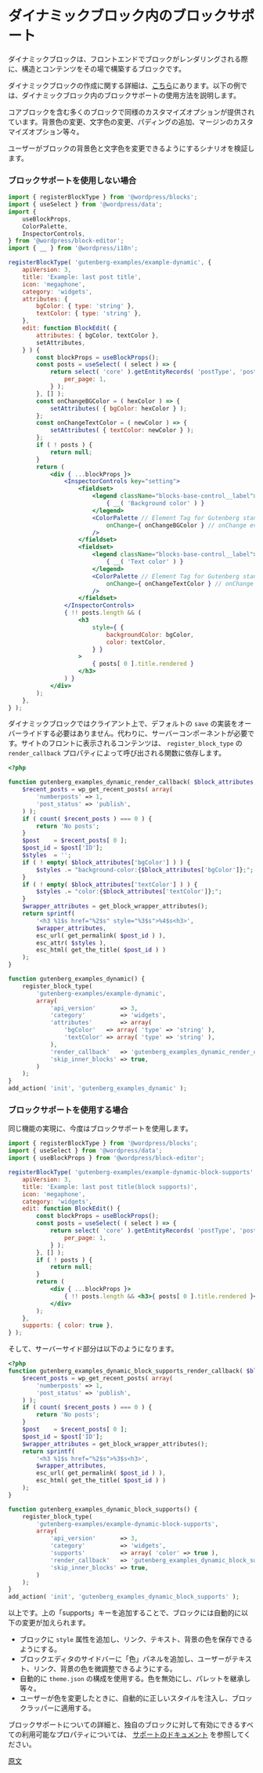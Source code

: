<!--
# Block Supports in dynamic blocks
-->
# ダイナミックブロック内のブロックサポート

<!--
Dynamic blocks are blocks that build their structure and content on the fly when the block is rendered on the front end.
-->
ダイナミックブロックは、フロントエンドでブロックがレンダリングされる際に、構造とコンテンツをその場で構築するブロックです。

<!--
**Note :** All the details about the creation of dynamic blocks are documented [here](/docs/how-to-guides/block-tutorial/creating-dynamic-blocks.md). The below examples demonstrate the usage of `block supports` in dynamic blocks.
-->
ダイナミックブロックの作成に関する詳細は、[こちら](https://ja.wordpress.org/team/handbook/block-editor/how-to-guides/block-tutorial/creating-dynamic-blocks)にあります。以下の例では、ダイナミックブロック内のブロックサポートの使用方法を説明します。

<!--
A lot of blocks, including core blocks, offer similar customization options. Whether that is to change the background color, text color, or to add padding, margin customization options...
-->
コアブロックを含む多くのブロックで同様のカスタマイズオプションが提供されています。背景色の変更、文字色の変更、パディングの追加、マージンのカスタマイズオプション等々。

<!--
Let's examine the scenario to enable a user to change the background color and text color of a block.
-->
ユーザーがブロックの背景色と文字色を変更できるようにするシナリオを検証します。

<!--
### Without using block supports
-->
### ブロックサポートを使用しない場合

```jsx
import { registerBlockType } from '@wordpress/blocks';
import { useSelect } from '@wordpress/data';
import {
	useBlockProps,
	ColorPalette,
	InspectorControls,
} from '@wordpress/block-editor';
import { __ } from '@wordpress/i18n';

registerBlockType( 'gutenberg-examples/example-dynamic', {
	apiVersion: 3,
	title: 'Example: last post title',
	icon: 'megaphone',
	category: 'widgets',
	attributes: {
		bgColor: { type: 'string' },
		textColor: { type: 'string' },
	},
	edit: function BlockEdit( {
		attributes: { bgColor, textColor },
		setAttributes,
	} ) {
		const blockProps = useBlockProps();
		const posts = useSelect( ( select ) => {
			return select( 'core' ).getEntityRecords( 'postType', 'post', {
				per_page: 1,
			} );
		}, [] );
		const onChangeBGColor = ( hexColor ) => {
			setAttributes( { bgColor: hexColor } );
		};
		const onChangeTextColor = ( newColor ) => {
			setAttributes( { textColor: newColor } );
		};
		if ( ! posts ) {
			return null;
		}
		return (
			<div { ...blockProps }>
				<InspectorControls key="setting">
					<fieldset>
						<legend className="blocks-base-control__label">
							{ __( 'Background color' ) }
						</legend>
						<ColorPalette // Element Tag for Gutenberg standard colour selector
							onChange={ onChangeBGColor } // onChange event callback
						/>
					</fieldset>
					<fieldset>
						<legend className="blocks-base-control__label">
							{ __( 'Text color' ) }
						</legend>
						<ColorPalette // Element Tag for Gutenberg standard colour selector
							onChange={ onChangeTextColor } // onChange event callback
						/>
					</fieldset>
				</InspectorControls>
				{ !! posts.length && (
					<h3
						style={ {
							backgroundColor: bgColor,
							color: textColor,
						} }
					>
						{ posts[ 0 ].title.rendered }
					</h3>
				) }
			</div>
		);
	},
} );
```

<!--
Because it is a dynamic block it doesn't need to override the default `save` implementation on the client. Instead, it needs a server component. The contents in the front of your site depend on the function called by the `render_callback` property of `register_block_type`.
-->
ダイナミックブロックではクライアント上で、デフォルトの `save` の実装をオーバーライドする必要はありません。代わりに、サーバーコンポーネントが必要です。サイトのフロントに表示されるコンテンツは、 `register_block_type` の `render_callback` プロパティによって呼び出される関数に依存します。

```php
<?php

function gutenberg_examples_dynamic_render_callback( $block_attributes, $content ) {
	$recent_posts = wp_get_recent_posts( array(
		'numberposts' => 1,
		'post_status' => 'publish',
	) );
	if ( count( $recent_posts ) === 0 ) {
		return 'No posts';
	}
	$post    = $recent_posts[ 0 ];
	$post_id = $post['ID'];
	$styles  = '';
	if ( ! empty( $block_attributes['bgColor'] ) ) {
		$styles .= "background-color:{$block_attributes['bgColor']};";
	}
	if ( ! empty( $block_attributes['textColor'] ) ) {
		$styles .= "color:{$block_attributes['textColor']};";
	}
	$wrapper_attributes = get_block_wrapper_attributes();
	return sprintf(
		'<h3 %1$s href="%2$s" style="%3$s">%4$s<h3>',
		$wrapper_attributes,
		esc_url( get_permalink( $post_id ) ),
		esc_attr( $styles ),
		esc_html( get_the_title( $post_id ) )
	);
}

function gutenberg_examples_dynamic() {
	register_block_type(
		'gutenberg-examples/example-dynamic',
		array(
			'api_version'       => 3,
			'category'          => 'widgets',
			'attributes'        => array(
				'bgColor'   => array( 'type' => 'string' ),
				'textColor' => array( 'type' => 'string' ),
			),
			'render_callback'   => 'gutenberg_examples_dynamic_render_callback',
			'skip_inner_blocks' => true,
		)
	);
}
add_action( 'init', 'gutenberg_examples_dynamic' );

```

<!--
### With block supports
-->
### ブロックサポートを使用する場合

<!--
Let's see how we can achieve the same functionality, but by using `block supports`.
-->
同じ機能の実現に、今度はブロックサポートを使用します。

```jsx
import { registerBlockType } from '@wordpress/blocks';
import { useSelect } from '@wordpress/data';
import { useBlockProps } from '@wordpress/block-editor';

registerBlockType( 'gutenberg-examples/example-dynamic-block-supports', {
	apiVersion: 3,
	title: 'Example: last post title(block supports)',
	icon: 'megaphone',
	category: 'widgets',
	edit: function BlockEdit() {
		const blockProps = useBlockProps();
		const posts = useSelect( ( select ) => {
			return select( 'core' ).getEntityRecords( 'postType', 'post', {
				per_page: 1,
			} );
		}, [] );
		if ( ! posts ) {
			return null;
		}
		return (
			<div { ...blockProps }>
				{ !! posts.length && <h3>{ posts[ 0 ].title.rendered }</h3> }
			</div>
		);
	},
	supports: { color: true },
} );
```

<!--
And the server side part becomes:
-->
そして、サーバーサイド部分は以下のようになります。

```php
<?php
function gutenberg_examples_dynamic_block_supports_render_callback( $block_attributes, $content ) {
	$recent_posts = wp_get_recent_posts( array(
		'numberposts' => 1,
		'post_status' => 'publish',
	) );
	if ( count( $recent_posts ) === 0 ) {
		return 'No posts';
	}
	$post    = $recent_posts[ 0 ];
	$post_id = $post['ID'];
	$wrapper_attributes = get_block_wrapper_attributes();
	return sprintf(
		'<h3 %1$s href="%2$s">%3$s<h3>',
		$wrapper_attributes,
		esc_url( get_permalink( $post_id ) ),
		esc_html( get_the_title( $post_id ) )
	);
}

function gutenberg_examples_dynamic_block_supports() {
	register_block_type(
		'gutenberg-examples/example-dynamic-block-supports',
		array(
			'api_version'       => 3,
			'category'          => 'widgets',
			'supports'          => array( 'color' => true ),
			'render_callback'   => 'gutenberg_examples_dynamic_block_supports_render_callback',
			'skip_inner_blocks' => true,
		)
	);
}
add_action( 'init', 'gutenberg_examples_dynamic_block_supports' );

```

<!--
And that's it, the addition of the "supports" key above, will automatically make the following changes to the block:
-->
以上です。上の「supports」キーを追加することで、ブロックには自動的に以下の変更が加えられます。

<!--
-   Add a `style` attribute to the block to store the link, text and background colors.
-   Add a "Colors" panel to the sidebar of the block editor to allow users to tweak the text, link and background colors.
-   Automatically use the `theme.json` config: allow disabling colors, inherit palettes...
-   Automatically inject the right styles and apply them to the block wrapper when the user make changes to the colors.
-->
- ブロックに `style` 属性を追加し、リンク、テキスト、背景の色を保存できるようにする。
- ブロックエディタのサイドバーに「色」パネルを追加し、ユーザーがテキスト、リンク、背景の色を微調整できるようにする。
- 自動的に `theme.json` の構成を使用する。色を無効にし、パレットを継承し等々。
- ユーザーが色を変更したときに、自動的に正しいスタイルを注入し、ブロックラッパーに適用する。

<!--
To learn more about the block supports and see all the available properties that you can enable for your own blocks, please refer to [the supports documentation](/docs/reference-guides/block-api/block-supports.md).
-->
ブロックサポートについての詳細と、独自のブロックに対して有効にできるすべての利用可能なプロパティについては、 [サポートのドキュメント](https://ja.wordpress.org/team/handbook/block-editor/reference-guides/block-api/block-supports) を参照してください。

[原文](https://github.com/WordPress/gutenberg/blob/trunk/docs/how-to-guides/block-tutorial/block-supports-in-dynamic-blocks.md)
